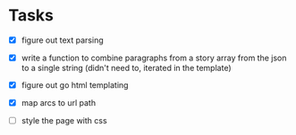 # Tasks

- [x] figure out text parsing
- [x] write a function to combine paragraphs from a story array from the
      json to a single string (didn't need to, iterated in the template)
- [x] figure out go html templating
- [x] map arcs to url path
- [ ] style the page with css

